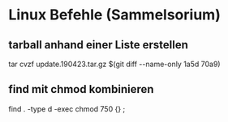 # Linux Befehle (Sammelsorium)

## tarball anhand einer Liste erstellen
tar cvzf update.190423.tar.gz $(git diff --name-only 1a5d 70a9)

## find mit chmod kombinieren
find . -type d -exec chmod 750 {} \;

